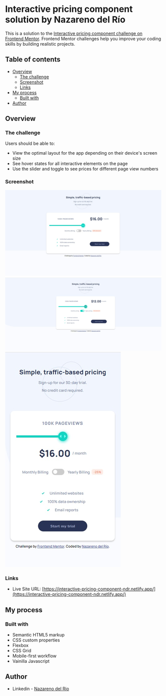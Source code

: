 # Interactive pricing component solution by Nazareno del Río

This is a solution to the [Interactive pricing component challenge on Frontend Mentor](https://www.frontendmentor.io/challenges/interactive-pricing-component-t0m8PIyY8). Frontend Mentor challenges help you improve your coding skills by building realistic projects. 

## Table of contents

- [Overview](#overview)
  - [The challenge](#the-challenge)
  - [Screenshot](#screenshot)
  - [Links](#links)
- [My process](#my-process)
  - [Built with](#built-with)
- [Author](#author)


## Overview

### The challenge

Users should be able to:

- View the optimal layout for the app depending on their device's screen size
- See hover states for all interactive elements on the page
- Use the slider and toggle to see prices for different page view numbers

### Screenshot

![](./screenshot-desktop.jpg)
![](./screenshot-desktop-active.jpg)
![](./screenshot-desktop-mobile.jpg)


### Links

- Live Site URL: [https://interactive-pricing-component-ndr.netlify.app/](https://interactive-pricing-component-ndr.netlify.app/)

## My process

### Built with

- Semantic HTML5 markup
- CSS custom properties
- Flexbox
- CSS Grid
- Mobile-first workflow
- Vainilla Javascript

## Author

- Linkedin - [Nazareno del Rio](https://www.linkedin.com/in/nazarenodelrio/)
